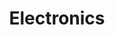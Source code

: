 ---
title: "Electronics"
background: "https://images.pexels.com/photos/163100/circuit-circuit-board-resistor-computer-163100.jpeg?h=350&auto=compress&cs=tinysrgb"
---